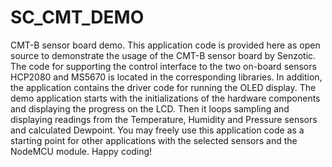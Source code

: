 # SC_CMT_DEMO
CMT-B sensor board demo.
This application code is provided here as open source to demonstrate the usage of the CMT-B sensor board by Senzotic. The code for supporting the control interface to the two on-board sensors HCP2080 and MS5670 is located in the corresponding libraries. In addition, the application contains the driver code for running the OLED display.
The demo application starts with the initializations of the hardware components and displaying the progress on the LCD. Then it loops sampling and displaying readings from the Temperature, Humidity and Pressure sensors and calculated Dewpoint.
You may freely use this application code as a starting point for other applications with the selected sensors and the NodeMCU module.
Happy coding! 
